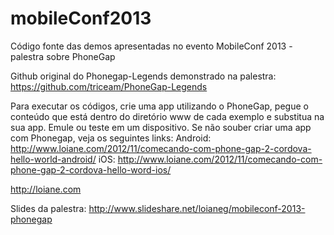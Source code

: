mobileConf2013
==============

Código fonte das demos apresentadas no evento MobileConf 2013 - palestra sobre PhoneGap

Github original do Phonegap-Legends demonstrado na palestra: https://github.com/triceam/PhoneGap-Legends

Para executar os códigos, crie uma app utilizando o PhoneGap, pegue o conteúdo que está dentro do diretório www de cada exemplo e substitua na sua app. Emule ou teste em um dispositivo.
Se não souber criar uma app com Phonegap, veja os seguintes links:
Android: http://www.loiane.com/2012/11/comecando-com-phone-gap-2-cordova-hello-world-android/
iOS: http://www.loiane.com/2012/11/comecando-com-phone-gap-2-cordova-hello-word-ios/

http://loiane.com

Slides da palestra: http://www.slideshare.net/loianeg/mobileconf-2013-phonegap
